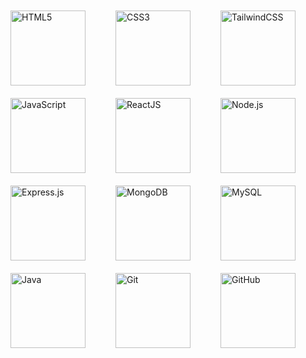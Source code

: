 <!DOCTYPE html>
<html lang="en">
<head>
    <meta charset="UTF-8">
    <meta name="viewport" content="width=device-width, initial-scale=1.0">
    <title>Icon Layout</title>
    <style>
        .icon-container {
            display: flex;
            flex-wrap: wrap;
            justify-content: space-around;
        }
        .icon-container img {
            margin: 10px;
        }
    </style>
</head>
<body>

<div class="icon-container">
    <img src="https://cdn.jsdelivr.net/gh/devicons/devicon/icons/html5/html5-original.svg" height="120" alt="HTML5"/>
    <img src="https://cdn.jsdelivr.net/gh/devicons/devicon/icons/css3/css3-original.svg" height="120" alt="CSS3"/>
    <img src="https://upload.wikimedia.org/wikipedia/commons/d/d5/Tailwind_CSS_Logo.svg" height="120" alt="TailwindCSS"/>
    <img src="https://cdn.jsdelivr.net/gh/devicons/devicon/icons/javascript/javascript-original.svg" height="120" alt="JavaScript"/>
    <img src="https://cdn.jsdelivr.net/gh/devicons/devicon/icons/react/react-original.svg" height="120" alt="ReactJS"/>
    <img src="https://cdn.jsdelivr.net/gh/devicons/devicon/icons/nodejs/nodejs-original.svg" height="120" alt="Node.js"/>
    <img src="https://cdn.jsdelivr.net/gh/devicons/devicon/icons/express/express-original.svg" height="120" alt="Express.js"/>
    <img src="https://cdn.jsdelivr.net/gh/devicons/devicon/icons/mongodb/mongodb-original.svg" height="120" alt="MongoDB"/>
    <img src="https://cdn.jsdelivr.net/gh/devicons/devicon/icons/mysql/mysql-original.svg" height="120" alt="MySQL"/>
    <img src="https://cdn.jsdelivr.net/gh/devicons/devicon/icons/java/java-original.svg" height="120" alt="Java"/>
    <img src="https://cdn.jsdelivr.net/gh/devicons/devicon/icons/git/git-original.svg" height="120" alt="Git"/>
    <img src="https://cdn.jsdelivr.net/gh/devicons/devicon/icons/github/github-original.svg" height="120" alt="GitHub"/>
</div>

</body>
</html>
